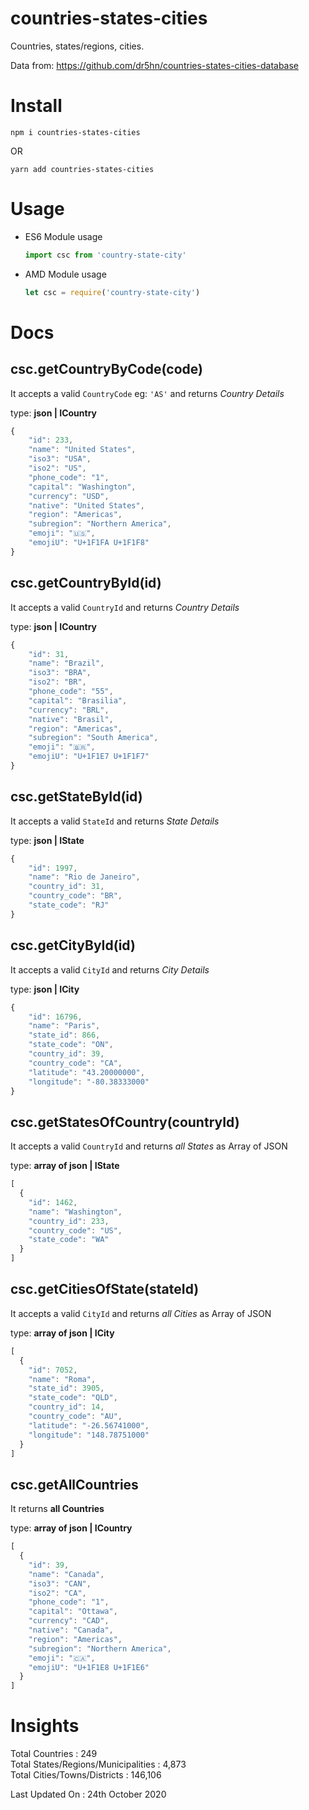 countries-states-cities
==============================
Countries, states/regions, cities.

Data from: https://github.com/dr5hn/countries-states-cities-database

# Install
`npm i countries-states-cities`

OR

`yarn add countries-states-cities`

# Usage

  - ES6 Module usage
   
     ```js
     import csc from 'country-state-city'
     ```

  - AMD Module usage
  
    ```js
    let csc = require('country-state-city')
    ```

# Docs

csc.getCountryByCode(code)
---------------

It accepts a valid `CountryCode` eg: `'AS'` and returns *Country Details*

type: **json | ICountry**

```js
{
	"id": 233,
    "name": "United States",
    "iso3": "USA",
    "iso2": "US",
    "phone_code": "1",
    "capital": "Washington",
    "currency": "USD",
    "native": "United States",
    "region": "Americas",
    "subregion": "Northern America",
    "emoji": "🇺🇸",
    "emojiU": "U+1F1FA U+1F1F8"
}
```

csc.getCountryById(id)
---------------

It accepts a valid `CountryId` and returns *Country Details*

type: **json | ICountry**

```js
{
    "id": 31,
    "name": "Brazil",
    "iso3": "BRA",
    "iso2": "BR",
    "phone_code": "55",
    "capital": "Brasilia",
    "currency": "BRL",
    "native": "Brasil",
    "region": "Americas",
    "subregion": "South America",
    "emoji": "🇧🇷",
    "emojiU": "U+1F1E7 U+1F1F7"
}
```

csc.getStateById(id)
---------------

It accepts a valid `StateId` and returns *State Details*

type: **json | IState**

```js
{
    "id": 1997,
    "name": "Rio de Janeiro",
    "country_id": 31,
    "country_code": "BR",
    "state_code": "RJ"
}
```

csc.getCityById(id)
---------------

It accepts a valid `CityId` and returns *City Details*

type: **json | ICity**

```js
{
    "id": 16796,
    "name": "Paris",
    "state_id": 866,
    "state_code": "ON",
    "country_id": 39,
    "country_code": "CA",
    "latitude": "43.20000000",
    "longitude": "-80.38333000"
}
```

csc.getStatesOfCountry(countryId)
---------------

It accepts a valid `CountryId` and returns *all States* as Array of JSON

type: **array of json | IState**

```js
[
  {
    "id": 1462,
    "name": "Washington",
    "country_id": 233,
    "country_code": "US",
    "state_code": "WA"
  }
]

```
csc.getCitiesOfState(stateId)
---------------

It accepts a valid `CityId` and returns *all Cities* as Array of JSON

type: **array of json | ICity**

```js
[
  {
    "id": 7052,
    "name": "Roma",
    "state_id": 3905,
    "state_code": "QLD",
    "country_id": 14,
    "country_code": "AU",
    "latitude": "-26.56741000",
    "longitude": "148.78751000"
  }
]

```

csc.getAllCountries
---------------
It returns **all Countries**

type: **array of json | ICountry**

```js
[
  {
    "id": 39,
    "name": "Canada",
    "iso3": "CAN",
    "iso2": "CA",
    "phone_code": "1",
    "capital": "Ottawa",
    "currency": "CAD",
    "native": "Canada",
    "region": "Americas",
    "subregion": "Northern America",
    "emoji": "🇨🇦",
    "emojiU": "U+1F1E8 U+1F1E6"
  }
]
```

# Insights
Total Countries : 249 <br>
Total States/Regions/Municipalities : 4,873 <br>
Total Cities/Towns/Districts : 146,106 <br>

Last Updated On : 24th October 2020
